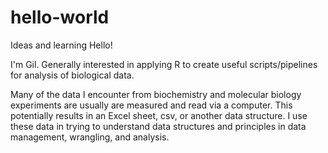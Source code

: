 # hello-world
Ideas and learning
Hello! 

I'm Gil. Generally interested in applying R to create useful scripts/pipelines for analysis of biological data.

Many of the data I encounter from biochemistry and molecular biology experiments are usually are measured and read via a computer. This potentially results in an Excel sheet, csv, or another data structure. I use these data in trying to understand data structures and principles in data management, wrangling, and analysis.
